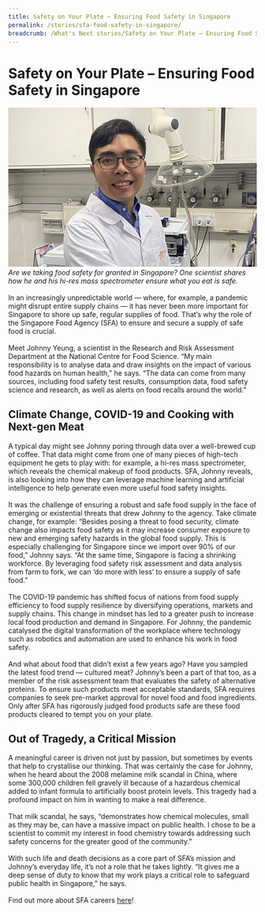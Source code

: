 ```yaml
---
title: Safety on Your Plate – Ensuring Food Safety in Singapore
permalink: /stories/sfa-food-safety-in-singapore/
breadcrumb: /What's Next stories/Safety on Your Plate – Ensuring Food Safety in Singapore
---
```

# <b>Safety on Your Plate – Ensuring Food Safety in Singapore</b>
![SFA](/images/SFA_Johnny%20Yeung.jpg)
<br>
*Are we taking food safety for granted in Singapore? One scientist shares how he and his hi-res mass spectrometer ensure what you eat is safe.*
<br>
<br>
In an increasingly unpredictable world — where, for example, a pandemic might disrupt entire supply chains — it has never been more important for Singapore to shore up safe, regular supplies of food. That’s why the role of the Singapore Food Agency (SFA) to ensure and secure a supply of safe food is crucial.
<br>
<br>
Meet Johnny Yeung, a scientist in the Research and Risk Assessment Department at the National Centre for Food Science. “My main responsibility is to analyse data and draw insights on the impact of various food hazards on human health,” he says. “The data can come from many sources, including food safety test results, consumption data, food safety science and research, as well as alerts on food recalls around the world.”
<br>
## Climate Change, COVID-19 and Cooking with Next-gen Meat
A typical day might see Johnny poring through data over a well-brewed cup of coffee. That data might come from one of many pieces of high-tech equipment he gets to play with: for example, a hi-res mass spectrometer, which reveals the chemical makeup of food products. SFA, Johnny reveals, is also looking into how they can leverage machine learning and artificial intelligence to help generate even more useful food safety insights.
<br>
<br>
It was the challenge of ensuring a robust and safe food supply in the face of emerging or existential threats that drew Johnny to the agency. Take climate change, for example: “Besides posing a threat to food security, climate change also impacts food safety as it may increase consumer exposure to new and emerging safety hazards in the global food supply. This is especially challenging for Singapore since we import over 90% of our food,” Johnny says. “At the same time, Singapore is facing a shrinking workforce. By leveraging food safety risk assessment and data analysis from farm to fork, we can ‘do more with less’ to ensure a supply of safe food.”
<br>
<br>
The COVID-19 pandemic has shifted focus of nations from food supply efficiency to food supply resilience by diversifying operations, markets and supply chains. This change in mindset has led to a greater push to increase local food production and demand in Singapore. For Johnny, the pandemic catalysed the digital transformation of the workplace where technology such as robotics and automation are used to enhance his work in food safety.
<br>
<br>
And what about food that didn’t exist a few years ago? Have you sampled the latest food trend — cultured meat? Johnny’s been a part of that too, as a member of the risk assessment team that evaluates the safety of alternative proteins. To ensure such products meet acceptable standards, SFA requires companies to seek pre-market approval for novel food and food ingredients. Only after SFA has rigorously judged food products safe are these food products cleared to tempt you on your plate.
<br>
## Out of Tragedy, a Critical Mission
A meaningful career is driven not just by passion, but sometimes by events that help to crystallise our thinking. That was certainly the case for Johnny, when he heard about the 2008 melamine milk scandal in China, where some 300,000 children fell gravely ill because of a hazardous chemical added to infant formula to artificially boost protein levels. This tragedy had a profound impact on him in wanting to make a real difference.
<br>
<br>
That milk scandal, he says, “demonstrates how chemical molecules, small as they may be, can have a massive impact on public health. I chose to be a scientist to commit my interest in food chemistry towards addressing such safety concerns for the greater good of the community.”
<br>
<br>
With such life and death decisions as a core part of SFA’s mission and Johnny’s everyday life, it’s not a role that he takes lightly. “It gives me a deep sense of duty to know that my work plays a critical role to safeguard public health in Singapore,” he says.
<br>
<br>
Find out more about SFA careers [here](https://careers.pageuppeople.com/688/cwlive/en/filter/?=&search-keyword=&brand=singapore%20food%20agency&job-mail-subscribe-privacy=agree)!
